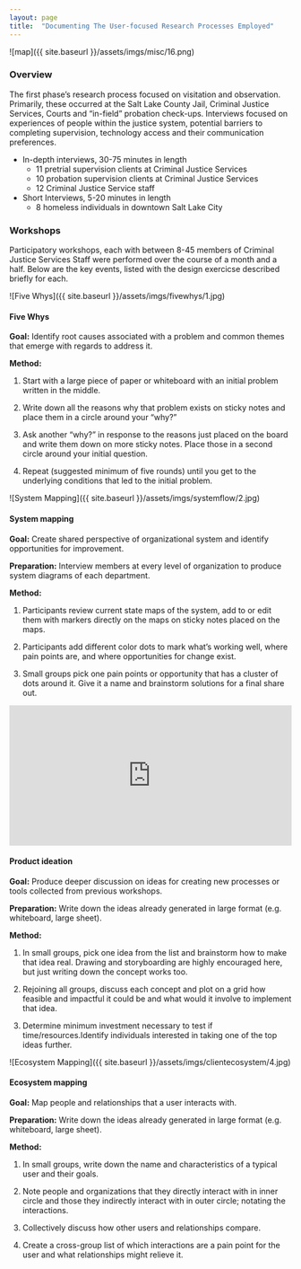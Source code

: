 ```yaml
---
layout: page
title:  "Documenting The User-focused Research Processes Employed"
---
```


![map]({{ site.baseurl }}/assets/imgs/misc/16.png)

### Overview

The first phase’s research process focused on visitation and observation. Primarily, these occurred at the Salt Lake County Jail, Criminal Justice Services, Courts and “in-field” probation check-ups. Interviews focused on experiences of people within the justice system, potential barriers to completing supervision, technology access and their communication preferences.

- In-depth interviews, 30-75 minutes in length
	- 11 pretrial supervision clients at Criminal Justice Services
	- 10 probation supervision clients at Criminal Justice Services
	- 12 Criminal Justice Service staff
- Short  Interviews, 5-20 minutes in length
	-  8 homeless individuals in downtown Salt Lake City

### Workshops

Participatory workshops, each with between 8-45 members of Criminal Justice Services Staff were performed over the course of a month and a half. Below are the key events, listed with the design exercicse described briefly for each.


![Five Whys]({{ site.baseurl }}/assets/imgs/fivewhys/1.jpg)

#### Five Whys

**Goal:** Identify root causes associated with a problem and common themes that emerge with regards to address it.

**Method:** 

1. Start with a large piece of paper or whiteboard with an initial problem written in the middle. 

2. Write down all the reasons why that problem exists on sticky notes and place them in a circle around your “why?” 

3. Ask another “why?” in response to the reasons just placed on the board and write them down on more sticky notes. Place those in a second circle around your initial question.

4. Repeat (suggested minimum of five rounds) until you get to the underlying conditions that led to the initial problem.


![System Mapping]({{ site.baseurl }}/assets/imgs/systemflow/2.jpg)

#### System mapping 

**Goal:** Create shared perspective of organizational system and identify opportunities for improvement.

**Preparation:** Interview members at every level of organization to produce system diagrams of each department.

**Method:** 

1. Participants review current state maps of the system, add to or edit them with markers directly on the maps on sticky notes placed on the maps. 

2. Participants add different color dots to mark what’s working well, where pain points are, and where opportunities for change exist.

3. Small groups pick one pain points or opportunity that has a cluster of dots around it. Give it a name and brainstorm solutions for a final share out.


<iframe width="100%" height="250" src="https://www.youtube.com/embed/Zp9SbOvrFu4" frameborder="0" allowfullscreen></iframe>

#### Product ideation

**Goal:** Produce deeper discussion on ideas for creating new processes or tools collected from previous workshops.

**Preparation:** Write down the ideas already generated in large format (e.g. whiteboard, large sheet).

**Method:** 

1. In small groups, pick one idea from the list and brainstorm how to make that idea real. Drawing and storyboarding are highly encouraged here, but just writing down the concept works too. 

2. Rejoining all groups, discuss each concept and plot on a grid how feasible and impactful it could be and what would it involve to implement that idea.

3. Determine minimum investment necessary to test if time/resources.Identify individuals interested in taking  one of the top ideas further.


![Ecosystem Mapping]({{ site.baseurl }}/assets/imgs/clientecosystem/4.jpg)

#### Ecosystem mapping

**Goal:** Map people and relationships that a user interacts with.

**Preparation:** Write down the ideas already generated in large format (e.g. whiteboard, large sheet).

**Method:** 

1. In small groups, write down the name and characteristics of a typical user and their goals.

2. Note people and organizations that they directly interact with in inner circle and those they indirectly interact with in outer circle; notating the interactions.

3. Collectively discuss how other users and relationships compare.

4. Create a cross-group list of which interactions are a pain point for the user and what relationships might relieve it.

















